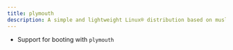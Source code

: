 ```yaml
---
title: plymouth
description: A simple and lightweight Linux® distribution based on musl libc and toybox
---
```


- Support for booting with `plymouth`
